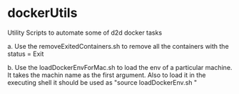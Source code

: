 # dockerUtils
Utility Scripts to automate some of d2d docker tasks

a. Use the removeExitedContainers.sh to remove all the containers with the status = Exit

b. Use the loadDockerEnvForMac.sh to load the env of a particular machine. It takes the machin name as the first argument. Also to load it in the executing shell it should be used as "source loadDockerEnv.sh <machine-name>"
